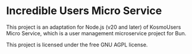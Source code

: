 # Incredible Users Micro Service

This project is an adaptation for Node.js (v20 and later) of KosmoUsers Micro Service, which is a user management microservice project for Bun.

This project is licensed under the free GNU AGPL license.



